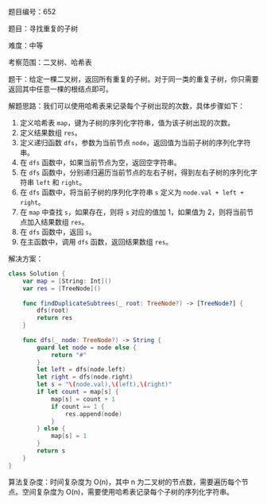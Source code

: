 题目编号：652

题目：寻找重复的子树

难度：中等

考察范围：二叉树、哈希表

题干：给定一棵二叉树，返回所有重复的子树。对于同一类的重复子树，你只需要返回其中任意一棵的根结点即可。

解题思路：我们可以使用哈希表来记录每个子树出现的次数，具体步骤如下：

1. 定义哈希表 `map`，键为子树的序列化字符串，值为该子树出现的次数。
2. 定义结果数组 `res`。
3. 定义递归函数 `dfs`，参数为当前节点 `node`，返回值为当前子树的序列化字符串。
4. 在 `dfs` 函数中，如果当前节点为空，返回空字符串。
5. 在 `dfs` 函数中，分别递归遍历当前节点的左右子树，得到左右子树的序列化字符串 `left` 和 `right`。
6. 在 `dfs` 函数中，将当前子树的序列化字符串 `s` 定义为 `node.val + left + right`。
7. 在 `map` 中查找 `s`，如果存在，则将 `s` 对应的值加 1，如果值为 2，则将当前节点加入结果数组 `res`。
8. 在 `dfs` 函数中，返回 `s`。
9. 在主函数中，调用 `dfs` 函数，返回结果数组 `res`。

解决方案：

```swift
class Solution {
    var map = [String: Int]()
    var res = [TreeNode]()
    
    func findDuplicateSubtrees(_ root: TreeNode?) -> [TreeNode?] {
        dfs(root)
        return res
    }
    
    func dfs(_ node: TreeNode?) -> String {
        guard let node = node else {
            return "#"
        }
        let left = dfs(node.left)
        let right = dfs(node.right)
        let s = "\(node.val),\(left),\(right)"
        if let count = map[s] {
            map[s] = count + 1
            if count == 1 {
                res.append(node)
            }
        } else {
            map[s] = 1
        }
        return s
    }
}
```

算法复杂度：时间复杂度为 O(n)，其中 n 为二叉树的节点数，需要遍历每个节点。空间复杂度为 O(n)，需要使用哈希表记录每个子树的序列化字符串。